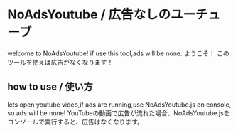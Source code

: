 # NoAdsYoutube / 広告なしのユーチューブ
welcome to NoAdsYoutube!
if use this tool,ads will be none.
ようこそ！
このツールを使えば広告がなくなります！
## how to use / 使い方
lets open youtube video,if ads are running,use NoAdsYoutube.js on console, so ads will be none!
YouTubeの動画で広告が流れた場合、NoAdsYoutube.jsをコンソールで実行すると、広告はなくなります。
